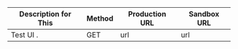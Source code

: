 
| Description for This     | Method | Production URL | Sandbox URL |
| ------------------------ | ------ | -------------- | ----------- |
| Test UI .                | GET    | url            | url         |
